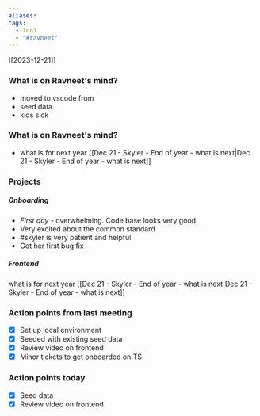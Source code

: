 ```yaml
---
aliases: 
tags:
  - 1on1
  - "#ravneet"
---
```

[[2023-12-21]]

### What is on Ravneet's mind?
* moved to vscode from
* seed data
* kids sick
### What is on Ravneet's mind?
* what is for next year [[Dec 21 - Skyler - End of year - what is next|Dec 21 - Skyler - End of year - what is next]]
### Projects

##### Onboarding
- *First day* - overwhelming. Code base looks very good.
- Very excited about the common standard
- #skyler is very patient and helpful
- Got her first bug fix
##### Frontend 
what is for next year [[Dec 21 - Skyler - End of year - what is next|Dec 21 - Skyler - End of year - what is next]]
### Action points from last meeting
- [x] Set up local environment
- [x] Seeded with existing seed data
- [x] Review video on frontend
- [x] Minor tickets to get onboarded on TS
### Action points today
- [x] Seed data
- [x] Review video on frontend